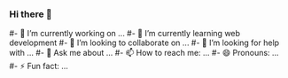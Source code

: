 ### Hi there 👋

#- 🔭 I’m currently working on ...
#- 🌱 I’m currently learning web development
#- 👯 I’m looking to collaborate on ...
#- 🤔 I’m looking for help with ...
#- 💬 Ask me about ...
#- 📫 How to reach me: ...
#- 😄 Pronouns: ...
#- ⚡ Fun fact: ...

